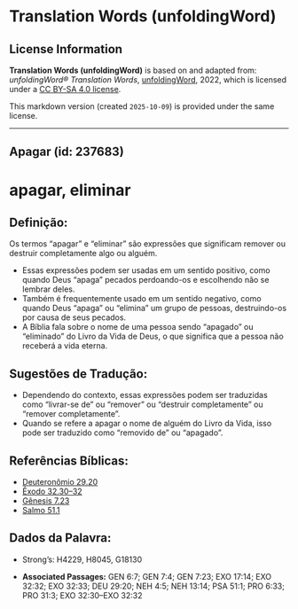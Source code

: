 # Translation Words (unfoldingWord)

## License Information

**Translation Words (unfoldingWord)** is based on and adapted from: _unfoldingWord® Translation Words_, [unfoldingWord](https://unfoldingword.org/utw), 2022, which is licensed under a [CC BY-SA 4.0 license](https://creativecommons.org/licenses/by-sa/4.0/legalcode.en).

This markdown version (created `2025-10-09`) is provided under the same license.



--------------------------------

## Apagar (id: 237683)

apagar, eliminar
================

Definição:
----------

Os termos “apagar” e “eliminar” são expressões que significam remover ou destruir completamente algo ou alguém.

* Essas expressões podem ser usadas em um sentido positivo, como quando Deus “apaga” pecados perdoando\-os e escolhendo não se lembrar deles.
* Também é frequentemente usado em um sentido negativo, como quando Deus “apaga” ou “elimina” um grupo de pessoas, destruindo\-os por causa de seus pecados.
* A Bíblia fala sobre o nome de uma pessoa sendo “apagado” ou “eliminado” do Livro da Vida de Deus, o que significa que a pessoa não receberá a vida eterna.

Sugestões de Tradução:
----------------------

* Dependendo do contexto, essas expressões podem ser traduzidas como “livrar\-se de” ou “remover” ou “destruir completamente” ou “remover completamente”.
* Quando se refere a apagar o nome de alguém do Livro da Vida, isso pode ser traduzido como “removido de” ou “apagado”.

Referências Bíblicas:
---------------------

* [Deuteronômio 29\.20](https://ref.ly/Deut29:20)
* [Êxodo 32\.30–32](https://ref.ly/Exod32:30-Exod32:32)
* [Gênesis 7\.23](https://ref.ly/Gen7:23)
* [Salmo 51\.1](https://ref.ly/Ps51:1)

Dados da Palavra:
-----------------

* Strong’s: H4229, H8045, G18130

* **Associated Passages:** GEN 6:7; GEN 7:4; GEN 7:23; EXO 17:14; EXO 32:32; EXO 32:33; DEU 29:20; NEH 4:5; NEH 13:14; PSA 51:1; PRO 6:33; PRO 31:3; EXO 32:30–EXO 32:32

